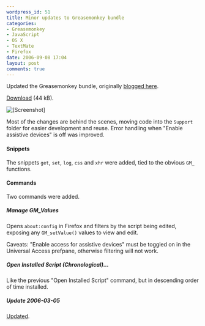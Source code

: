 ```yaml
---
wordpress_id: 51
title: Minor updates to Greasemonkey bundle
categories:
- Greasemonkey
- JavaScript
- OS X
- TextMate
- Firefox
date: 2006-09-08 17:04
layout: post
comments: true
---
```

Updated the Greasemonkey bundle, originally <a href="http://henrik.nyh.se/2006/08/improved-greasemonkey-bundle-for-textmate/">blogged here</a>.

<a href="http://henrik.nyh.se/uploads/Greasemonkey.tmbundle.zip">Download</a> (44 kB).

<p class="center"><img src="http://henrik.nyh.se/uploads/gmbundle2.png" alt="[Screenshot]" class="bordered" /></p>

<!--more-->

Most of the changes are behind the scenes, moving code into the <code>Support</code> folder for easier development and reuse. Error handling when "Enable assistive devices" is off was improved.

<h4>Snippets</h4>

The snippets <code>get</code>, <code>set</code>, <code>log</code>, <code>css</code> and <code>xhr</code> were added, tied to the obvious <code>GM_</code> functions.

<h4>Commands</h4>

Two commands were added.

<h5>Manage GM_Values</h5>

Opens <code>about:config</code> in Firefox and filters by the script being edited, exposing any <code>GM_setValue()</code> values to view and edit.

Caveats: "Enable access for assistive devices" must be toggled on in the Universal Access prefpane, otherwise filtering will not work.

<h5>Open Installed Script (Chronological)&hellip;</h5>

Like the previous "Open Installed Script" command, but in descending order of time installed.

<div class="updated">
<h5>Update 2006-03-05</h5>
<p><a href="http://henrik.nyh.se/2007/03/major-update-to-the-textmate-greasemonkey-bundle/">Updated</a>.</p>
</div>
